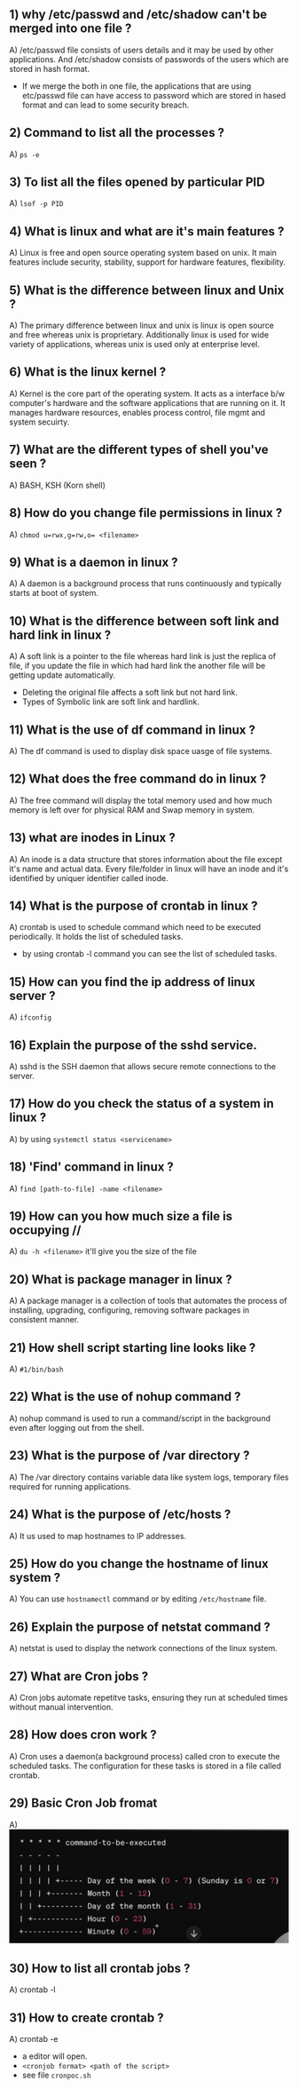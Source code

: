 ## 1) why /etc/passwd and /etc/shadow can't be merged into one file ?

A) /etc/passwd file consists of users details and it may be used by other applications. And /etc/shadow consists of passwords of the users which are stored in hash format.

- If we merge the both in one file, the applications that are using etc/passwd file can have access to password which are stored in hased format and can lead to some security breach.

## 2) Command to list all the processes ?

A) `ps -e`

## 3) To list all the files opened by particular PID

A) `lsof -p PID`

## 4) What is linux and what are it's main features ?

A) Linux is free and open source operating system based on unix. It main features include security, stability, support for hardware features, flexibility.

## 5) What is the difference between linux and Unix ?

A) The primary difference between linux and unix is linux is open source and free whereas unix is proprietary. Additionally linux is used for wide variety of applications, whereas unix is used only at enterprise level.

## 6) What is the linux kernel ?

A) Kernel is the core part of the operating system. It acts as a interface b/w computer's hardware and the software applications that are running on it. It manages hardware resources, enables process control, file mgmt and system secuirty.

## 7) What are the different types of shell you've seen ?

A) BASH, KSH (Korn shell)

## 8) How do you change file permissions in linux ?

A) `chmod u=rwx,g=rw,o= <filename>`

## 9) What is a daemon in linux ?

A) A daemon is a background process that runs continuously and typically starts at boot of system.

## 10) What is the difference between soft link and hard link in linux ?

A) A soft link is a pointer to the file whereas hard link is just the replica of file, if you update the file in which had hard link the another file will be getting update automatically.

- Deleting the original file affects a soft link but not hard link.
- Types of Symbolic link are soft link and hardlink.

## 11) What is the use of df command in linux ?

A) The df command is used to display disk space uasge of file systems.

## 12) What does the free command do in linux ?

A) The free command will display the total memory used and how much memory is left over for physical RAM and Swap memory in system.

## 13) what are inodes in Linux ?

A) An inode is a data structure that stores information about the file except it's name and actual data. Every file/folder in linux will have an inode and it's identified by uniquer identifier called inode.

## 14) What is the purpose of crontab in linux ?

A) crontab is used to schedule command which need to be executed periodically. It holds the list of scheduled tasks.

- by using crontab -l command you can see the list of scheduled tasks.

## 15) How can you find the ip address of linux server ?

A) `ifconfig`

## 16) Explain the purpose of the sshd service.

A) sshd is the SSH daemon that allows secure remote connections to the server.

## 17) How do you check the status of a system in linux ?

A) by using `systemctl status <servicename>`

## 18) 'Find' command in linux ?

A) `find [path-to-file] -name <filename>`

## 19) How can you how much size a file is occupying //

A) `du -h <filename>` it'll give you the size of the file

## 20) What is package manager in linux ?

A) A package manager is a collection of tools that automates the process of installing, upgrading, configuring, removing software packages in consistent manner.

## 21) How shell script starting line looks like ?

A) `#1/bin/bash`

## 22) What is the use of nohup command ?

A) nohup command is used to run a command/script in the background even after logging out from the shell.

## 23) What is the purpose of /var directory ?

A) The /var directory contains variable data like system logs, temporary files required for running applications.

## 24) What is the purpose of /etc/hosts ?

A) It us used to map hostnames to IP addresses.

## 25) How do you change the hostname of linux system ?

A) You can use `hostnamectl` command or by editing `/etc/hostname` file.

## 26) Explain the purpose of netstat command ?

A) netstat is used to display the network connections of the linux system.

## 27) What are Cron jobs ?

A) Cron jobs automate repetitve tasks, ensuring they run at scheduled times without manual intervention.

## 28) How does cron work ?

A) Cron uses a daemon(a background process) called cron to execute the scheduled tasks. The configuration for these tasks is stored in a file called crontab.

## 29) Basic Cron Job fromat

A)
![Image missing](../Images/CronFormat.PNG)

## 30) How to list all crontab jobs ?

A) crontab -l

## 31) How to create crontab ?

A) crontab -e

- a editor will open.
- `<cronjob format> <path of the script>`
- see file `cronpoc.sh`
